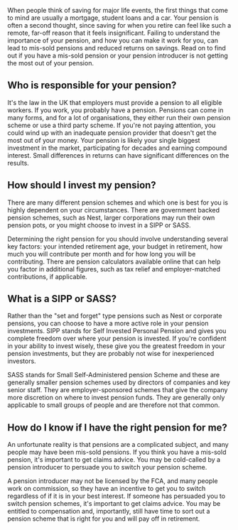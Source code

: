 When people think of saving for major life events, the first things that come to mind are usually a mortgage, student loans and a car. Your pension is often a second thought, since saving for when you retire can feel like such a remote, far-off reason that it feels insignificant. Failing to understand the importance of your pension, and how you can make it work for you, can lead to mis-sold pensions and reduced returns on savings. Read on to find out if you have a mis-sold pension or your pension introducer is not getting the most out of your pension.

## Who is responsible for your pension?
It's the law in the UK that employers must provide a pension to all eligible workers. If you work, you probably have a pension. Pensions can come in many forms, and for a lot of organisations, they either run their own pension scheme or use a third party scheme. If you're not paying attention, you could wind up with an inadequate pension provider that doesn't get the most out of your money. Your pension is likely your single biggest investment in the market, participating for decades and earning compound interest. Small differences in returns can have significant differences on the results.

## How should I invest my pension?
There are many different pension schemes and which one is best for you is highly dependent on your circumstances. There are government backed pension schemes, such as Nest, larger corporations may run their own pension pots, or you might choose to invest in a SIPP or SASS.

Determining the right pension for you should involve understanding several key factors: your intended retirement age, your budget in retirement, how much you will contribute per month and for how long you will be contributing. There are pension calculators available online that can help you factor in additional figures, such as tax relief and employer-matched contributions, if applicable.

## What is a SIPP or SASS?
Rather than the "set and forget" type pensions such as Nest or corporate pensions, you can choose to have a more active role in your pension investments. SIPP stands for Self Invested Personal Pension and gives you complete freedom over where your pension is invested. If you're confident in your ability to invest wisely, these give you the greatest freedom in your pension investments, but they are probably not wise for inexperienced investors.

SASS stands for Small Self-Administered pension Scheme and these are generally smaller pension schemes used by directors of companies and key senior staff. They are employer-sponsored schemes that give the company more discretion on where to invest pension funds. They are generally only applicable to small groups of people and are therefore not that common.

## How do I know if I have the right pension for me?
An unfortunate reality is that pensions are a complicated subject, and many people may have been mis-sold pensions. If you think you have a mis-sold pension, it's important to get claims advice. You may be cold-called by a pension introducer to persuade you to switch your pension scheme.

A pension introducer may not be licensed by the FCA, and many people work on commission, so they have an incentive to get you to switch regardless of if it is in your best interest. If someone has persuaded you to switch pension schemes, it's important to get claims advice. You may be entitled to compensation and, importantly, still have time to sort out a pension scheme that is right for you and will pay off in retirement.
